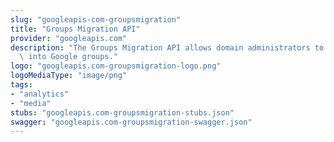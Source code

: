```yaml
---
slug: "googleapis-com-groupsmigration"
title: "Groups Migration API"
provider: "googleapis.com"
description: "The Groups Migration API allows domain administrators to archive emails\
  \ into Google groups."
logo: "googleapis.com-groupsmigration-logo.png"
logoMediaType: "image/png"
tags:
- "analytics"
- "media"
stubs: "googleapis.com-groupsmigration-stubs.json"
swagger: "googleapis.com-groupsmigration-swagger.json"
---
```

